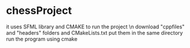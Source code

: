 # chessProject
it uses SFML library and CMAKE to run the project \n
download "cppfiles" and "headers" folders and CMakeLists.txt 
put them in the same directory
run the program using cmake

